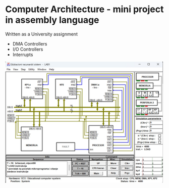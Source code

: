 # Computer Architecture - mini project in assembly language

Written as a University assignment

* DMA Controllers
* I/O Controllers
* Interrupts

<img src="simulator.jpg" width="500" /> 

